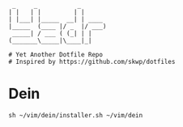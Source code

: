      _     _           _
    | |   | |         | |
    | |___| |_____  __| | ____
    |_____  (____ |/ _  |/ ___)
     _____| / ___ ( (_| | |
    (_______\_____|\____|_|

    # Yet Another Dotfile Repo
    # Inspired by https://github.com/skwp/dotfiles

# Dein

`sh ~/vim/dein/installer.sh ~/vim/dein`

